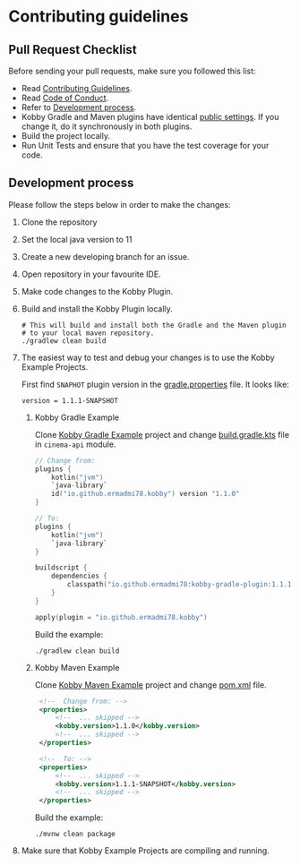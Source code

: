 # Contributing guidelines

## Pull Request Checklist

Before sending your pull requests, make sure you followed this list:

- Read [Contributing Guidelines](CONTRIBUTING.md).
- Read [Code of Conduct](CODE_OF_CONDUCT.md).
- Refer to [Development process](#development-process).
- Kobby Gradle and Maven plugins have
  identical [public settings](https://github.com/ermadmi78/kobby/wiki/Available-Gradle-Plugin-Settings). If you change
  it, do it synchronously in both plugins.
- Build the project locally.
- Run Unit Tests and ensure that you have the test coverage for your code.

## Development process

Please follow the steps below in order to make the changes:

1. Clone the repository
1. Set the local java version to 11
1. Create a new developing branch for an issue.
1. Open repository in your favourite IDE.
1. Make code changes to the Kobby Plugin.
1. Build and install the Kobby Plugin locally.

   ```shell script
   # This will build and install both the Gradle and the Maven plugin 
   # to your local maven repository.
   ./gradlew clean build
   ```

1. The easiest way to test and debug your changes is to use the Kobby Example Projects.

   First find `SNAPHOT` plugin version in
   the [gradle.properties](https://github.com/ermadmi78/kobby/blob/main/gradle.properties) file. It looks like:

   ```properties
   version = 1.1.1-SNAPSHOT
   ```

    1. Kobby Gradle Example

       Clone [Kobby Gradle Example](https://github.com/ermadmi78/kobby-gradle-example) project and
       change [build.gradle.kts](https://github.com/ermadmi78/kobby-gradle-example/blob/main/cinema-api/build.gradle.kts)
       file in `cinema-api` module.

       ```kotlin
       // Change from:
       plugins {
           kotlin("jvm")
           `java-library`
           id("io.github.ermadmi78.kobby") version "1.1.0"
       }
       ```

       ```kotlin
       // To:
       plugins {
           kotlin("jvm")
           `java-library`
       }

       buildscript {
           dependencies {
               classpath("io.github.ermadmi78:kobby-gradle-plugin:1.1.1-SNAPSHOT")
           }
       }

       apply(plugin = "io.github.ermadmi78.kobby")       
       ```

       Build the example:

       ```shell script
       ./gradlew clean build
       ```
    1. Kobby Maven Example

       Clone [Kobby Maven Example](https://github.com/ermadmi78/kobby-maven-example) project and
       change [pom.xml](https://github.com/ermadmi78/kobby-maven-example/blob/main/pom.xml) file.

       ```xml
        <!--  Change from: -->
        <properties>
            <!--  ... skipped -->
            <kobby.version>1.1.0</kobby.version>
            <!--  ... skipped -->
        </properties>
       ```

       ```xml
        <!--  To: -->
        <properties>
            <!--  ... skipped -->
            <kobby.version>1.1.1-SNAPSHOT</kobby.version>
            <!--  ... skipped -->
        </properties>
       ```

       Build the example:

       ```shell script
       ./mvnw clean package
       ```

1. Make sure that Kobby Example Projects are compiling and running.
